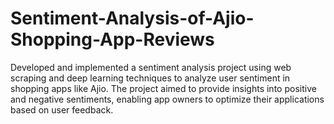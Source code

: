 # Sentiment-Analysis-of-Ajio-Shopping-App-Reviews
Developed and implemented a sentiment analysis project using web scraping and deep learning techniques to analyze user sentiment in shopping apps like Ajio. The project aimed to provide insights into positive and negative sentiments, enabling app owners to optimize their applications based on user feedback.
